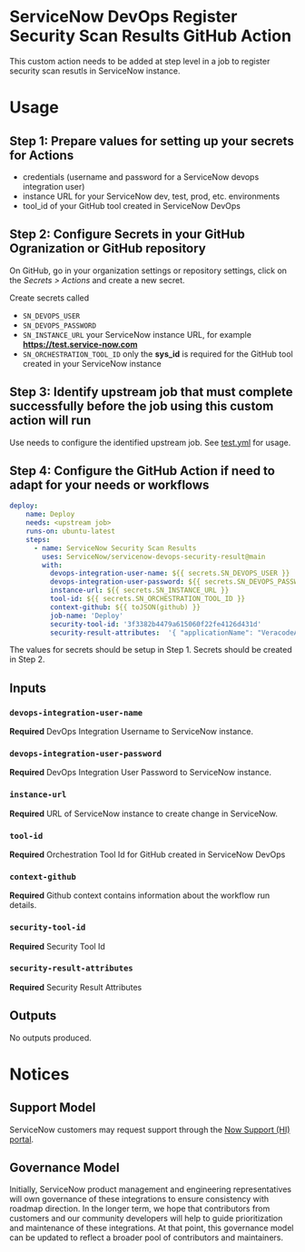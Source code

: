 # ServiceNow DevOps Register Security Scan Results GitHub Action

This custom action needs to be added at step level in a job to register security scan resutls in ServiceNow instance.

# Usage
## Step 1: Prepare values for setting up your secrets for Actions
- credentials (username and password for a ServiceNow devops integration user)
- instance URL for your ServiceNow dev, test, prod, etc. environments
- tool_id of your GitHub tool created in ServiceNow DevOps

## Step 2: Configure Secrets in your GitHub Ogranization or GitHub repository
On GitHub, go in your organization settings or repository settings, click on the _Secrets > Actions_ and create a new secret.

Create secrets called 
- `SN_DEVOPS_USER`
- `SN_DEVOPS_PASSWORD`
- `SN_INSTANCE_URL` your ServiceNow instance URL, for example **https://test.service-now.com**
- `SN_ORCHESTRATION_TOOL_ID` only the **sys_id** is required for the GitHub tool created in your ServiceNow instance

## Step 3: Identify upstream job that must complete successfully before the job using this custom action will run
Use needs to configure the identified upstream job. See [test.yml](.github/workflows/test.yml) for usage.

## Step 4: Configure the GitHub Action if need to adapt for your needs or workflows
```yaml
deploy:
    name: Deploy
    needs: <upstream job>
    runs-on: ubuntu-latest
    steps:     
      - name: ServiceNow Security Scan Results
        uses: ServiceNow/servicenow-devops-security-result@main
        with:
          devops-integration-user-name: ${{ secrets.SN_DEVOPS_USER }}
          devops-integration-user-password: ${{ secrets.SN_DEVOPS_PASSWORD }}
          instance-url: ${{ secrets.SN_INSTANCE_URL }}
          tool-id: ${{ secrets.SN_ORCHESTRATION_TOOL_ID }}
          context-github: ${{ toJSON(github) }}
          job-name: 'Deploy'
          security-tool-id: '3f3382b4479a615060f22fe4126d431d'
          security-result-attributes:  '{ "applicationName": "VeracodeAPP", "buildVersion": "V1" }'
```
The values for secrets should be setup in Step 1. Secrets should be created in Step 2.

## Inputs

### `devops-integration-user-name`

**Required**  DevOps Integration Username to ServiceNow instance. 

### `devops-integration-user-password`

**Required**  DevOps Integration User Password to ServiceNow instance. 

### `instance-url`

**Required**  URL of ServiceNow instance to create change in ServiceNow. 

### `tool-id`

**Required**  Orchestration Tool Id for GitHub created in ServiceNow DevOps

### `context-github`

**Required**  Github context contains information about the workflow run details.


### `security-tool-id`

**Required**  Security Tool Id 

### `security-result-attributes`
**Required**  Security Result Attributes


## Outputs
No outputs produced.

# Notices

## Support Model

ServiceNow customers may request support through the [Now Support (HI) portal](https://support.servicenow.com/nav_to.do?uri=%2Fnow_support_home.do).

## Governance Model

Initially, ServiceNow product management and engineering representatives will own governance of these integrations to ensure consistency with roadmap direction. In the longer term, we hope that contributors from customers and our community developers will help to guide prioritization and maintenance of these integrations. At that point, this governance model can be updated to reflect a broader pool of contributors and maintainers. 
